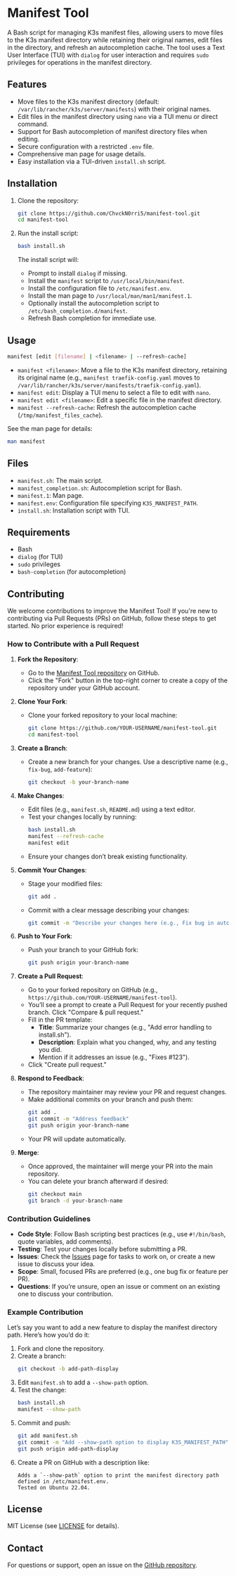 # Manifest Tool

A Bash script for managing K3s manifest files, allowing users to move files to the K3s manifest directory while retaining their original names, edit files in the directory, and refresh an autocompletion cache. The tool uses a Text User Interface (TUI) with `dialog` for user interaction and requires `sudo` privileges for operations in the manifest directory.

## Features

- Move files to the K3s manifest directory (default: `/var/lib/rancher/k3s/server/manifests`) with their original names.
- Edit files in the manifest directory using `nano` via a TUI menu or direct command.
- Support for Bash autocompletion of manifest directory files when editing.
- Secure configuration with a restricted `.env` file.
- Comprehensive man page for usage details.
- Easy installation via a TUI-driven `install.sh` script.

## Installation

1. Clone the repository:
   ```bash
   git clone https://github.com/ChvckN0rri5/manifest-tool.git
   cd manifest-tool
   ```

2. Run the install script:
   ```bash
   bash install.sh
   ```

   The install script will:
   - Prompt to install `dialog` if missing.
   - Install the `manifest` script to `/usr/local/bin/manifest`.
   - Install the configuration file to `/etc/manifest.env`.
   - Install the man page to `/usr/local/man/man1/manifest.1`.
   - Optionally install the autocompletion script to `/etc/bash_completion.d/manifest`.
   - Refresh Bash completion for immediate use.

## Usage

```bash
manifest [edit [filename] | <filename> | --refresh-cache]
```

- `manifest <filename>`: Move a file to the K3s manifest directory, retaining its original name (e.g., `manifest traefik-config.yaml` moves to `/var/lib/rancher/k3s/server/manifests/traefik-config.yaml`).
- `manifest edit`: Display a TUI menu to select a file to edit with `nano`.
- `manifest edit <filename>`: Edit a specific file in the manifest directory.
- `manifest --refresh-cache`: Refresh the autocompletion cache (`/tmp/manifest_files_cache`).

See the man page for details:
```bash
man manifest
```

## Files

- `manifest.sh`: The main script.
- `manifest_completion.sh`: Autocompletion script for Bash.
- `manifest.1`: Man page.
- `manifest.env`: Configuration file specifying `K3S_MANIFEST_PATH`.
- `install.sh`: Installation script with TUI.

## Requirements

- Bash
- `dialog` (for TUI)
- `sudo` privileges
- `bash-completion` (for autocompletion)

## Contributing

We welcome contributions to improve the Manifest Tool! If you're new to contributing via Pull Requests (PRs) on GitHub, follow these steps to get started. No prior experience is required!

### How to Contribute with a Pull Request

1. **Fork the Repository**:
   - Go to the [Manifest Tool repository](https://github.com/ChvckN0rri5/manifest-tool) on GitHub.
   - Click the "Fork" button in the top-right corner to create a copy of the repository under your GitHub account.

2. **Clone Your Fork**:
   - Clone your forked repository to your local machine:
     ```bash
     git clone https://github.com/YOUR-USERNAME/manifest-tool.git
     cd manifest-tool
     ```

3. **Create a Branch**:
   - Create a new branch for your changes. Use a descriptive name (e.g., `fix-bug`, `add-feature`):
     ```bash
     git checkout -b your-branch-name
     ```

4. **Make Changes**:
   - Edit files (e.g., `manifest.sh`, `README.md`) using a text editor.
   - Test your changes locally by running:
     ```bash
     bash install.sh
     manifest --refresh-cache
     manifest edit
     ```
   - Ensure your changes don’t break existing functionality.

5. **Commit Your Changes**:
   - Stage your modified files:
     ```bash
     git add .
     ```
   - Commit with a clear message describing your changes:
     ```bash
     git commit -m "Describe your changes here (e.g., Fix bug in autocompletion)"
     ```

6. **Push to Your Fork**:
   - Push your branch to your GitHub fork:
     ```bash
     git push origin your-branch-name
     ```

7. **Create a Pull Request**:
   - Go to your forked repository on GitHub (e.g., `https://github.com/YOUR-USERNAME/manifest-tool`).
   - You’ll see a prompt to create a Pull Request for your recently pushed branch. Click "Compare & pull request."
   - Fill in the PR template:
     - **Title**: Summarize your changes (e.g., "Add error handling to install.sh").
     - **Description**: Explain what you changed, why, and any testing you did.
     - Mention if it addresses an issue (e.g., "Fixes #123").
   - Click "Create pull request."

8. **Respond to Feedback**:
   - The repository maintainer may review your PR and request changes.
   - Make additional commits on your branch and push them:
     ```bash
     git add .
     git commit -m "Address feedback"
     git push origin your-branch-name
     ```
   - Your PR will update automatically.

9. **Merge**:
   - Once approved, the maintainer will merge your PR into the main repository.
   - You can delete your branch afterward if desired:
     ```bash
     git checkout main
     git branch -d your-branch-name
     ```

### Contribution Guidelines

- **Code Style**: Follow Bash scripting best practices (e.g., use `#!/bin/bash`, quote variables, add comments).
- **Testing**: Test your changes locally before submitting a PR.
- **Issues**: Check the [Issues](https://github.com/<your-username>/manifest-tool/issues) page for tasks to work on, or create a new issue to discuss your idea.
- **Scope**: Small, focused PRs are preferred (e.g., one bug fix or feature per PR).
- **Questions**: If you’re unsure, open an issue or comment on an existing one to discuss your contribution.

### Example Contribution

Let’s say you want to add a new feature to display the manifest directory path. Here’s how you’d do it:

1. Fork and clone the repository.
2. Create a branch:
   ```bash
   git checkout -b add-path-display
   ```
3. Edit `manifest.sh` to add a `--show-path` option.
4. Test the change:
   ```bash
   bash install.sh
   manifest --show-path
   ```
5. Commit and push:
   ```bash
   git add manifest.sh
   git commit -m "Add --show-path option to display K3S_MANIFEST_PATH"
   git push origin add-path-display
   ```
6. Create a PR on GitHub with a description like:
   ```
   Adds a `--show-path` option to print the manifest directory path defined in /etc/manifest.env.
   Tested on Ubuntu 22.04.
   ```

## License

MIT License (see [LICENSE](LICENSE) for details).

## Contact

For questions or support, open an issue on the [GitHub repository](https://github.com/ChvckN0rri5/manifest-tool).